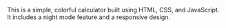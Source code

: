 This is a simple, colorful calculator built using HTML, CSS, and JavaScript. It includes a night mode feature and a responsive design.
